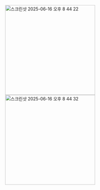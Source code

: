 <img width="292" alt="스크린샷 2025-06-16 오후 8 44 22" src="https://github.com/user-attachments/assets/0f0d73af-5494-48ff-a848-b1388f9c5bcc" />
<img width="292" alt="스크린샷 2025-06-16 오후 8 44 32" src="https://github.com/user-attachments/assets/8bb87311-5fed-4bc3-b6fd-ebdce8445821" />
